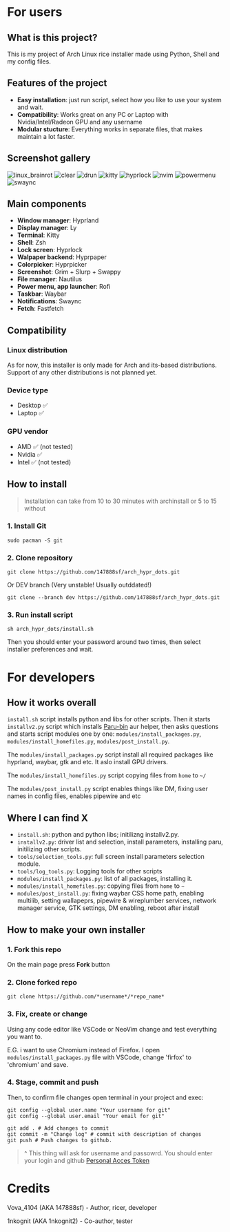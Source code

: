 # For users

## What is this project?

This is my project of Arch Linux rice installer made using Python, Shell and my config files.

## Features of the project

- **Easy installation**: just run script, select how you like to use your system and wait.
- **Compatibility**: Works great on any PC or Laptop with Nvidia/Intel/Radeon GPU and any username
- **Modular stucture**: Everything works in separate files, that makes maintain a lot faster.

## Screenshot gallery

![linux_brainrot](https://images2.imgbox.com/17/72/TDNyHzEz_o.png)
![clear](https://images2.imgbox.com/d3/0a/UpxFgZjj_o.png)
![drun](https://images2.imgbox.com/ed/78/35UuRqLG_o.png)
![kitty](https://images2.imgbox.com/c8/4a/TxEgMWUz_o.png)
![hyprlock](https://images2.imgbox.com/77/26/ABvAF4QF_o.png)
![nvim](https://images2.imgbox.com/99/80/1FxfEXs3_o.png)
![powermenu](https://images2.imgbox.com/08/11/qRBCBrEa_o.png)
![swaync](https://images2.imgbox.com/22/a8/nDRZPMDO_o.png)

## Main components

- **Window manager**: Hyprland
- **Display manager**: Ly
- **Terminal**: Kitty
- **Shell**: Zsh
- **Lock screen**: Hyprlock
- **Walpaper backend**: Hyprpaper
- **Colorpicker**: Hyprpicker
- **Screenshot**: Grim + Slurp + Swappy
- **File manager**: Nautilus
- **Power menu, app launcher**: Rofi
- **Taskbar**: Waybar
- **Notifications**: Swaync
- **Fetch**: Fastfetch

## Compatibility

### Linux distribution

As for now, this installer is only made for Arch and its-based distributions. Support of any other distributions is not planned yet.

### Device type

- Desktop ✅
- Laptop ✅

### GPU vendor

- AMD ✅ (not tested)
- Nvidia ✅
- Intel ✅ (not tested)

## How to install

> Installation can take from 10 to 30 minutes with archinstall or 5 to 15 without

### 1. Install Git

```
sudo pacman -S git
```

### 2. Сlone repository

```
git clone https://github.com/147888sf/arch_hypr_dots.git
```

Or DEV branch (Very unstable! Usually outddated!)

```
git clone --branch dev https://github.com/147888sf/arch_hypr_dots.git
```

### 3. Run install script

```
sh arch_hypr_dots/install.sh
```

Then you should enter your password around two times, then select installer preferences and wait.

# For developers

## How it works overall

`install.sh` script installs python and libs for other scripts. Then it starts `installv2.py` script which installs [Paru-bin](https://aur.archlinux.org/packages/paru-bin]) aur helper, then asks questions and starts script modules one by one: `modules/install_packages.py`, `modules/install_homefiles.py`, `modules/post_install.py`.

The `modules/install_packages.py` script install all required packages like hyprland, waybar, gtk and etc. It aslo install GPU drivers.

The `modules/install_homefiles.py` script copying files from `home` to `~/`

The `modules/post_install.py` script enables things like DM, fixing user names in config files, enables pipewire and etc

## Where I can find X

- `install.sh`: python and python libs; initilizng installv2.py.
- `installv2.py`: driver list and selection, install parameters, installing paru, initilizing other scripts.
- `tools/selection_tools.py`: full screen install parameters selection module.
- `tools/log_tools.py`: Logging tools for other scripts
- `modules/install_packages.py`: list of all packages, installing it.
- `modules/install_homefiles.py`: copying files from `home` to `~`
- `modules/post_install.py`: fixing waybar CSS home path, enabling multilib, setting wallapeprs, pipewire & wireplumber services, network manager service, GTK settings, DM enabling, reboot after install

## How to make your own installer

### 1. Fork this repo

On the main page press **Fork** button

### 2. Clone forked repo

```
git clone https://github.com/*username*/*repo_name*
```

### 3. Fix, create or change

Using any code editor like VSCode or NeoVim change and test everything you want to.

E.G. i want to use Chromium instead of Firefox. I open `modules/install_packages.py` file with VSCode, change 'firfox' to 'chromium' and save.

### 4. Stage, commit and push

Then, to confirm file changes open terminal in your project and exec:

```
git config --global user.name "Your username for git"
git config --global user.email "Your email for git"

git add . # Add changes to commit
git commit -m "Change log" # commit with description of changes
git push # Push changes to github.
```

> ^ This thing will ask for username and passowrd. You should enter your login and github [Personal Acces Token](https://docs.github.com/en/authentication/keeping-your-account-and-data-secure/managing-your-personal-access-tokens)

# Credits

Vova_4104 (AKA 147888sf) - Author, ricer, developer

1nkognit (AKA 1nkognit2) - Co-author, tester
